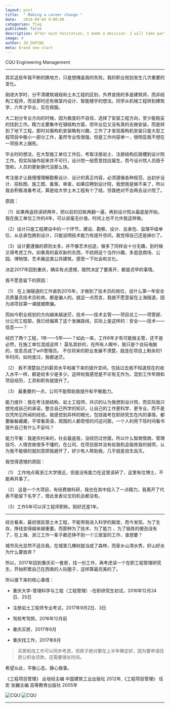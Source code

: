 ```yaml
---
layout: post
title:  " Making a career change "
date:   2016-09-04 9:00:00
categories: flag
published: false
description: After much hesitation, I made a decision. I will take part in the postgraduate entrance examination of CQU Engineering Management, making a career change from technician to manager, leaving technical  problems to the engineers.
image: #
author: ZH_DUPING
meta: brand new start
---
```


<span class="post__tag">CQU Engineering Management</span>

-------

其实这些年我不断的换地方，只是想掩盖我的失败。我的职业规划发生几次重要的变化。

刚进大学时，分不清建筑城规和土木工程的区别，外界宣扬的多是建筑师，而非结构工程师，而且那时还有做室内设计、智能楼宇的想法。同学从机械工程转到建筑学，六年才毕业，实在佩服。

大二划分专业方向的时候，因为极度的不自信，选择了安装工程方向，至少能稳妥的找到工作。精力主要集中在钢结构方面，但毕业后又没有真的去做安装，而是转到了地下工程，那时对盾构机安装略有兴趣，工作了才发现盾构机安装只是大型工程项目中极小一部分工作，虽然专业性很强，但是工作内容单一，很明显我不想在一项技术上捆死。

毕业时的想法，在大型施工单位工作后，考取注册岩土、注册结构后跳槽到设计院工作。但实际操作起来并不可行，设计院一般愿意找应届生，而今设计院人员趋于饱和，人员的更新换代没那么快。

考注册才让我慢慢理解勘察设计、设计的真正内容，必须遵循各种规范，出初步设计、招标图、施工图、备案、审查，如果应聘到设计院，我想我是做不来了，所以我会积极准备考试，算是给大学土木工程有个了结，但我绝对不会再去设计院了。

原因：

（1）如果再返校读研两年，把以前的旧账再翻一遍，再到设计院从最底层开始，我在施工单位工作的4年，可以说毫无价值，时间上也不允许我这样做。

（2）设计只是工程建设中的一个环节，建设、勘察、设计、总承包、监理平级单位，从总承包换到设计，只能说明技术能力有提升空间，我觉得自己还是掉价了。

（3）设计要遵循的原则太多，并不像艺术创造，做多了同样会十分无趣，到时候又得考虑工作。如果真的喜欢新的东西，不妨把这个当作兴趣，多逛逛商场、公园、博物馆、艺术展这类公共建筑，感受一下社会和文化。

决定2017年回到重庆，确实有点遗憾，既然决定了要离开，都是迟早的事情。

我不愿意留下的原因：

（1） 在上海隧道的工作直到2015年，才做到了技术员的岗位，说什么第一年安全员质量员技术员轮岗，都是骗人的。就这一点而言，我就不愿意留在上海隧道，因为进项目第一课就被欺骗。

而如今职业规划的方向越来越迷茫，技术——技术主管——项目总工——项管部、分公司工程部，我已经偏离了这个发展路线，实际上是这样的：安全——技术——信息——？

经历了两个工程，1年——5年——？如此一来，工作6年才有可能做主管，还不是必然，在施工单位混成这样！
莫名其妙的，在所有人眼中，我只是个会玩电脑的，信息员成了wifi管理员。
不仅将来的职业发展不清楚，就连在项目上剩余的1年时间，如何度过，我都迷茫。

（2） 我不清楚自己的薪资水平和接下来的提升空间，包括过去我不知道现在的收入水平一样，都是给多少是多少。这样给我感觉是不论有无作为，混到工作年限和项目经历，工资和职务就提升了。

（3） 最重要的一点，公司不能帮助我提升和平衡能力。

能力提升：我在考注册结构、岩土工程师，共识的认为我想到设计院，而实际我只想完成自己的承诺，整合自己所学的知识，让自己的工作更科学、更专业，而不是仅凭所见所闻的经验。我感觉到异样的眼光，包括我考在职研究生在内的事情，都要躲躲藏藏，平常看英语，周围的人都奇怪的问这问那。一个人利用下班时间看书提升自己有什么不妥吗？

能力平衡：我是农村来的，社会最底层，没经历过世面，所以什么智商情商、管理技巧、人情世故很多不懂的，在公司、在项目部并没有给我机会锻炼我的弱项，认为我不能做的就刻意把我避开了，好少有人帮助我，几乎就是自生自灭。



我觉得遗憾的原因：

（1） 工作地点离浙江大学很近，但是没有能力在这里读研了，这里有位博士，不能再共事了。

（2） 这是一个大项目，有经费做科研，我也在其中投入了一点精力，我离开了代表不能留下名字了，借此发表论文的机会都没有。

（3）工作5年可以评工程师职称，刚好还差1年。

------

综合看来，最初很反感土木工程，不能带我进入科学的殿堂，而今发现，为了生存，挣钱变得越来越重要。而那种为了技术、为了能力
、为了锻炼的傻劲没有了，在上海、浙江工作一辈子都还挣不到一个三居室的工作，谁想要？

城市风光显然不适合我，在城里几棵树就当成了森林，而家乡山清水秀，好山好水为什么要放弃？

所以，2017年回到重庆买一套房，找一份工作，再考虑读一个在职工程管理研究生，开始积累自己在西南的人际圈子，这样算最完美的了。

所以接下来的核心事情：

- 重庆大学-管理科学与工程（工程管理）-在职研究生初试，2016年12月24日、25日

- 注册岩土工程师专业考试，2017年9月2日、3日

- 驾校考驾照，2016年12月前

- 重庆买房，2017年6月

- 重庆找工作，2017年8月

>买房和找工作可以同步考虑，但房子绝对要在上半年确定好，因为要申请住房公积金贷款，还需要很长时间。


希望从此，平衡心态，静心做事。


《工程项目管理》 丛培经主编 中国建筑工业出版社 2012年,《工程项目管理》 任宏 张巍主编 高等教育出版社 2005年




![CQU]({{site.imgurl}}/academic/01_zpsygdtejkd.jpg)
![CQU]({{site.imgurl}}/academic/02_zpsf9iapfep.jpg)



------

